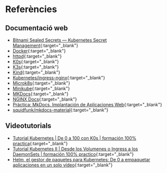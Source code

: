 # Referències
  
## Documentació web

  * [Bitnami Sealed Secrets — Kubernetes Secret Management](https://foxutech.medium.com/bitnami-sealed-secrets-kubernetes-secret-management-86c746ef0a79){:target="_blank"}
  * [Docker](https://docs.docker.com/){:target="_blank"}
  * [httpd](https://hub.docker.com/_/httpd){:target="_blank"}
  * [K0s](https://k0sproject.io/){:target="_blank"}
  * [K3s](https://docs.k3s.io/){:target="_blank"}
  * [Kind](https://kind.sigs.k8s.io/){:target="_blank"}
  * [Kubernetes/ingress-nginx](https://kubernetes.github.io/ingress-nginx/){:target="_blank"}
  * [Microk8s](https://microk8s.io/docs){:target="_blank"}
  * [Minikube](https://minikube.sigs.k8s.io/docs/start/){:target="_blank"}
  * [MKDocs](https://www.mkdocs.org/){:target="_blank"}
  * [NGINX Docs](https://docs.nginx.com/nginx-ingress-controller/){:target="_blank"}  
  * [Práctica: MkDocs. Implantación de Aplicaciones Web](https://josejuansanchez.org/iaw/practica-mkdocs/index.html#crear-un-nuevo-proyecto-comando-new){:target="_blank"}
  * [squidfunk/mkdocs-material](https://hub.docker.com/r/squidfunk/mkdocs-material/){:target="_blank"}
  

## Videotutorials

  * [Tutorial Kubernetes | De 0 a 100 con K0s | formación 100% practica](https://www.youtube.com/watch?v=gmFSmzAWcig){:target="_blank"}
  * [Tutorial Kubernetes II | Desde los Volumenes o Ingress a los DaemonSets | formación 100% practico](https://www.youtube.com/watch?v=gPALJhVYMz0){:target="_blank"}
  * [Helm, el gestor de paquetes para Kubernetes: De 0 a empaquetar aplicaciones en un solo vídeo](https://www.youtube.com/watch?v=5-Qcig2_8xo){:target="_blank"}
  

